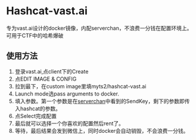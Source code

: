 # Hashcat-vast.ai
专为vast.ai设计的docker镜像，内配serverchan，不浪费一分钱在配置环境上。
可用于CTF中的哈希爆破
## 使用方法
1. 登录vast.ai,点client下的Create
2. 点EDIT IMAGE & CONFIG
3. 拉到最下，在custom image里填myts2/hashcat-vast.ai
4. Launch mode选pass arguments to docker.
5. 填入参数。第一个参数是在[serverchan](https://sct.ftqq.com/sendkey)中看到的SendKey，剩下的参数即传入hashcat的参数。
6. 点Select完成配置
7. 最后就可以选择一个你喜欢的配置然后rent了。
8. 等待，最后结果会发到微信上，同时docker会自动销毁，不会浪费一分钱。

